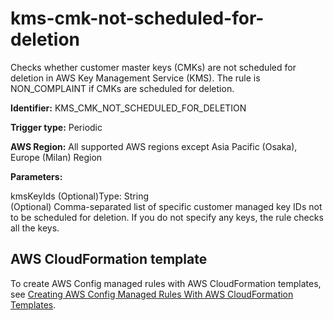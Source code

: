 # kms\-cmk\-not\-scheduled\-for\-deletion<a name="kms-cmk-not-scheduled-for-deletion"></a>

Checks whether customer master keys \(CMKs\) are not scheduled for deletion in AWS Key Management Service \(KMS\)\. The rule is NON\_COMPLAINT if CMKs are scheduled for deletion\. 

**Identifier:** KMS\_CMK\_NOT\_SCHEDULED\_FOR\_DELETION

**Trigger type:** Periodic

**AWS Region:** All supported AWS regions except Asia Pacific \(Osaka\), Europe \(Milan\) Region

**Parameters:**

kmsKeyIds \(Optional\)Type: String  
\(Optional\) Comma\-separated list of specific customer managed key IDs not to be scheduled for deletion\. If you do not specify any keys, the rule checks all the keys\.

## AWS CloudFormation template<a name="w29aac11c33c17b7d241c15"></a>

To create AWS Config managed rules with AWS CloudFormation templates, see [Creating AWS Config Managed Rules With AWS CloudFormation Templates](aws-config-managed-rules-cloudformation-templates.md)\.